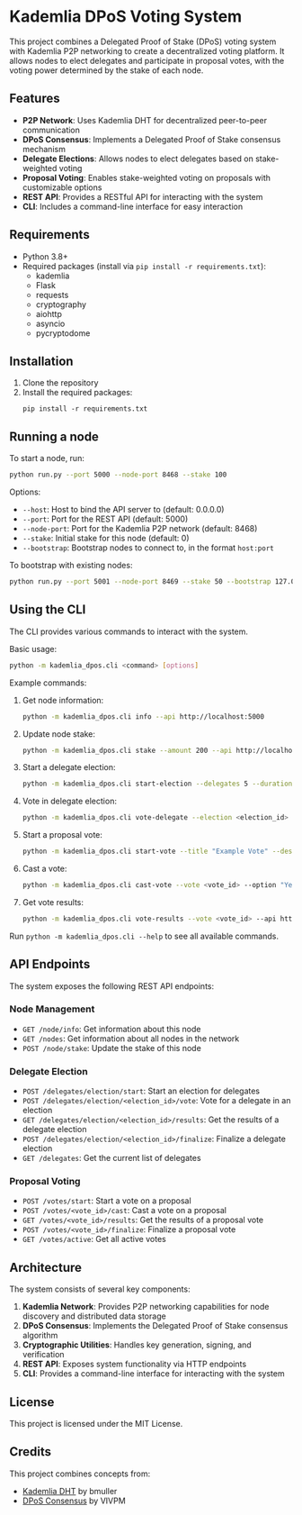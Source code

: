 # Kademlia DPoS Voting System

This project combines a Delegated Proof of Stake (DPoS) voting system with Kademlia P2P networking to create a decentralized voting platform. It allows nodes to elect delegates and participate in proposal votes, with the voting power determined by the stake of each node.

## Features

- **P2P Network**: Uses Kademlia DHT for decentralized peer-to-peer communication
- **DPoS Consensus**: Implements a Delegated Proof of Stake consensus mechanism
- **Delegate Elections**: Allows nodes to elect delegates based on stake-weighted voting
- **Proposal Voting**: Enables stake-weighted voting on proposals with customizable options
- **REST API**: Provides a RESTful API for interacting with the system
- **CLI**: Includes a command-line interface for easy interaction

## Requirements

- Python 3.8+
- Required packages (install via `pip install -r requirements.txt`):
  - kademlia
  - Flask
  - requests
  - cryptography
  - aiohttp
  - asyncio
  - pycryptodome

## Installation

1. Clone the repository
2. Install the required packages:
   ```
   pip install -r requirements.txt
   ```

## Running a node

To start a node, run:

```bash
python run.py --port 5000 --node-port 8468 --stake 100
```

Options:
- `--host`: Host to bind the API server to (default: 0.0.0.0)
- `--port`: Port for the REST API (default: 5000)
- `--node-port`: Port for the Kademlia P2P network (default: 8468)
- `--stake`: Initial stake for this node (default: 0)
- `--bootstrap`: Bootstrap nodes to connect to, in the format `host:port`

To bootstrap with existing nodes:

```bash
python run.py --port 5001 --node-port 8469 --stake 50 --bootstrap 127.0.0.1:8468
```

## Using the CLI

The CLI provides various commands to interact with the system. 

Basic usage:
```bash
python -m kademlia_dpos.cli <command> [options]
```

Example commands:

1. Get node information:
   ```bash
   python -m kademlia_dpos.cli info --api http://localhost:5000
   ```

2. Update node stake:
   ```bash
   python -m kademlia_dpos.cli stake --amount 200 --api http://localhost:5000
   ```

3. Start a delegate election:
   ```bash
   python -m kademlia_dpos.cli start-election --delegates 5 --duration 3600 --api http://localhost:5000
   ```

4. Vote in delegate election:
   ```bash
   python -m kademlia_dpos.cli vote-delegate --election <election_id> --delegate <delegate_id> --api http://localhost:5000
   ```

5. Start a proposal vote:
   ```bash
   python -m kademlia_dpos.cli start-vote --title "Example Vote" --description "This is an example vote" --options "Yes" "No" "Abstain" --api http://localhost:5000
   ```

6. Cast a vote:
   ```bash
   python -m kademlia_dpos.cli cast-vote --vote <vote_id> --option "Yes" --api http://localhost:5000
   ```

7. Get vote results:
   ```bash
   python -m kademlia_dpos.cli vote-results --vote <vote_id> --api http://localhost:5000
   ```

Run `python -m kademlia_dpos.cli --help` to see all available commands.

## API Endpoints

The system exposes the following REST API endpoints:

### Node Management
- `GET /node/info`: Get information about this node
- `GET /nodes`: Get information about all nodes in the network
- `POST /node/stake`: Update the stake of this node

### Delegate Election
- `POST /delegates/election/start`: Start an election for delegates
- `POST /delegates/election/<election_id>/vote`: Vote for a delegate in an election
- `GET /delegates/election/<election_id>/results`: Get the results of a delegate election
- `POST /delegates/election/<election_id>/finalize`: Finalize a delegate election
- `GET /delegates`: Get the current list of delegates

### Proposal Voting
- `POST /votes/start`: Start a vote on a proposal
- `POST /votes/<vote_id>/cast`: Cast a vote on a proposal
- `GET /votes/<vote_id>/results`: Get the results of a proposal vote
- `POST /votes/<vote_id>/finalize`: Finalize a proposal vote
- `GET /votes/active`: Get all active votes

## Architecture

The system consists of several key components:

1. **Kademlia Network**: Provides P2P networking capabilities for node discovery and distributed data storage
2. **DPoS Consensus**: Implements the Delegated Proof of Stake consensus algorithm
3. **Cryptographic Utilities**: Handles key generation, signing, and verification
4. **REST API**: Exposes system functionality via HTTP endpoints
5. **CLI**: Provides a command-line interface for interacting with the system

## License

This project is licensed under the MIT License.

## Credits

This project combines concepts from:
- [Kademlia DHT](https://github.com/bmuller/kademlia) by bmuller
- [DPoS Consensus](https://github.com/VIVPM/Delegated-Proof-of-Stake-consensus-algorithm) by VIVPM 